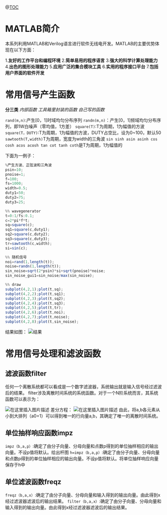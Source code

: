 ﻿---
#subtitle:   检测理论概述 #副标题
header-img: img/post-web.jpg    #这篇文章标题背景图片
catalog: true                       # 是否归档
tags:                               #标签
    - 软件无线电SDR
---

@[TOC](软件无线电SDR应用（1）MATLAB信号产生)

# MATLAB简介

本系列利用MATLAB和Verilog语言进行软件无线电开发。MATLAB的主要优势体现在以下方面：

1.**友好的工作平台和编程环境**
2.**简单易用的程序语言**
3.**强大的科学计算处理能力**
4.**出色的图形处理能力**
5.**应用广泛的集合模块工具**
6.**实用的程序接口平台**
7.**包括用户界面的软件开发**

# 常用信号产生函数
**分三类**
	*内部函数*
	*工具箱里封装的函数*
	*自己写的函数*
	
`rand(m,n)`:产生[0，1]时域均匀分布序列
`randn(m,n)`：产生[0，1]频域均匀分布序列，即1W白噪声（零均值，1方差）
`square(T)`:T为周期，1为幅值的方波
`square(T，DUTY)`:T为周期，1为幅值的方波，DUTY占空比，设为0~100，默认50
`sawtooth(T,width)`T为周期，宽度为width的三角波
`sin sinh asin asinh cos cosh acos acosh tan cot tanh coth`是T为周期，1为幅值的

下面为一例子：
```javascript
%产生方波、正弦波和三角波
psin=10;
pnoise=1;
f=100;
fs=1000;
width=0.5;
duty1=50;
duty2=75;
duty3=25;

%% wavegenerator
t=0:1/fs:0.1;
c=2*pi*f*t;
sq=square(c);
sq1=square(c,duty1);
sq2=square(c,duty2);
sq3=square(c,duty3);
tr=sawtooth(c,width);
si=sin(c);

%% 随机信号
noi=rand(1,length(t));
noise=randn(1,length(t));
sin_noise=sqrt(2*psin)*si+sqrt(pnoise)*noise;
sin_noise_gui1=sin_noise/max(sin_noise);

%% draw
subplot(4,2,1);plot(t,sq);
subplot(4,2,2);plot(t,sq1);
subplot(4,2,3);plot(t,sq2);
subplot(4,2,4);plot(t,sq3);
subplot(4,2,5);plot(t,tr);
subplot(4,2,6);plot(t,noi);
subplot(4,2,7);plot(t,noise);
subplot(4,2,8);plot(t,sin_noise);

```
结果如图：
![结果](https://img-blog.csdnimg.cn/20190510143634724.png?x-oss-process=image/watermark,type_ZmFuZ3poZW5naGVpdGk,shadow_10,text_aHR0cHM6Ly9ibG9nLmNzZG4ubmV0L3FxXzQwMDkwODU5,size_16,color_FFFFFF,t_70)

# 常用信号处理和滤波函数
## 滤波函数filter
任何一个离散系统都可以看成是一个数字滤波器，系统输出就是输入信号经过滤波后的结果。
filter涉及离散时间系统的系统函数。对于一个N阶系统而言，其系统函数可以表示为：

![在这里插入图片描述](https://img-blog.csdnimg.cn/20190512010249217.png)
差分方程：
![在这里插入图片描述](https://img-blog.csdnimg.cn/201905120103193.png)
由此，将a,b各元素从小到大排列（a0=1）可以得到唯一的行向量a,b，其确定了唯一的离散时间系统。
## 单位抽样响应函数impz
`impz（b,a,p）`:确定了由分子向量、分母向量和点数p得到的单位抽样相应的输出向量。不设p值将默认。绘出杆图
`h=impz（b,a,p）`:确定了由分子向量、分母向量和点数p得到的单位抽样相应的输出向量。不设p值将默认。将单位抽样响应向量保存于h中

## 单位滤波函数freqz
`freqz（b,a,x）`:确定了由分子向量、分母向量和输入得到的输出向量。由此得到x经过滤波器滤波后的输出结果。
`filter（b,a,x）`:确定了由分子向量、分母向量和输入得到的输出向量。由此得到x经过滤波器滤波后的输出结果。

